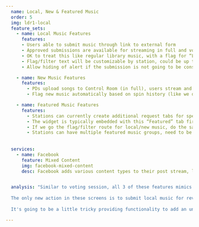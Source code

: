 ```yaml
---
  name: Local, New & Featured Music
  order: 5
  img: ldr1-local
  feature_sets:
    - name: Local Music Features
      features:
      - Users able to submit music through link to external form
      - Approved submissions are available for streaming in full and voting
      - OK to treat this like regular library music, with a flag for “Local”
      - Flag/filter text will be customizable by station, could be up to 20-30 characters (Negotiable - Maybe icons next to each song rather than text...but allow custom text for the filter option)
      - Allow hiding of alert if the submission is not going to be considered for airplay.

    - name: New Music Features
      features: 
        - PDs upload songs to Control Room (in full), users stream and vote (Negotiable - Maybe get rid of the full-length stream and just use Rovi clips, with a “New” flag/filter like we’re discussing for local music)
        - Flag new music automatically based on spin history (like we do for new music in our apps)

    - name: Featured Music Features
      features:
        - Stations can currently create additional request tabs for specific features (i.e. “Hair Cuts” for 80s metal songs or “Timberweek” during weeks when Justin Timberlake will be in town)
        - The widget is typically embedded with this “Featured” tab first, on a page dedicated to the feature.
        - If we go the flag/filter route for local/new music, do the same with this
        - Stations can have multiple featured music groups, need to be flexible
        
              
  services:
    - name: Facebook
      feature: Mixed Content
      img: facebook-mixed-content
      desc: Facebook adds various content types to their post stream, like this 'People You May Know' module. This technique is useful both visually and in terms of user engagement. A module that may have gotten little attention in another position might get much higher click through rates when associated with the content that a user is already consuming.


  analysis: "Similar to voting session, all 3 of these features mimics normal song requests. As per our previous discussion, I would advise moving them all into the request list with a small flag to indicate the difference in content type. I would also recommend removing the play scrubber in favor of consistency with other songs.<br><br>
  
  The only new action in these screens is to submit local music for review. The above Facebook example is one way of elegantly exposing alternative content to users. The 'Upload Music' button could appear amongst the request list, which can help to break up the visual monotony of repeated content, as well as grab users attention. Of course, there can always be an action to dismiss it for users who are not musicians. Once dismissed, we can happily bury the feature knowing that it has at least been given its proper due.<br><br>
  
  It's going to be a little tricky providing functionality to add an unlimited number of featured music groups, each with a variable number of songs. The most obvious solution to this problem is to list them out like all other songs and to group them under a title. In this example, adding the option to 'x' out the group might help to let users get back to regular content quickly. Still, it feels a bit heavy handed. Another solution could be to put the group into a carousel that scrolls horizontally, which would help to reduce vertical space consumption. If we were to interject them psuedo randomly like the above facebook example, it might also help to mix up content."

---
```


